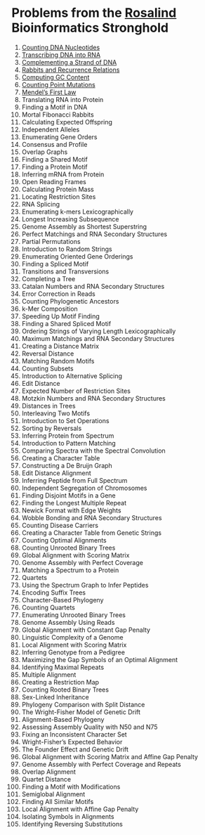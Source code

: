 # Problems from the [Rosalind](http://rosalind.info/) Bioinformatics Stronghold

01. [Counting DNA Nucleotides](https://github.com/natewind/rosalind/tree/master/01-DNA)
02. [Transcribing DNA into RNA](https://github.com/natewind/rosalind/tree/master/02-RNA)
03. [Complementing a Strand of DNA](https://github.com/natewind/rosalind/tree/master/03-REVC)
04. [Rabbits and Recurrence Relations](https://github.com/natewind/rosalind/tree/master/04-FIB)
05. [Computing GC Content](https://github.com/natewind/rosalind/tree/master/05-GC)
06. [Counting Point Mutations](https://github.com/natewind/rosalind/tree/master/06-HAMM)
07. [Mendel’s First Law](https://github.com/natewind/rosalind/tree/master/07-IPRB)
08. Translating RNA into Protein
09. Finding a Motif in DNA
10. Mortal Fibonacci Rabbits
11. Calculating Expected Offspring
12. Independent Alleles
13. Enumerating Gene Orders
14. Consensus and Profile
15. Overlap Graphs
16. Finding a Shared Motif
17. Finding a Protein Motif
18. Inferring mRNA from Protein
19. Open Reading Frames
20. Calculating Protein Mass
21. Locating Restriction Sites
22. RNA Splicing
23. Enumerating k-mers Lexicographically
24. Longest Increasing Subsequence
25. Genome Assembly as Shortest Superstring
26. Perfect Matchings and RNA Secondary Structures
27. Partial Permutations
28. Introduction to Random Strings
29. Enumerating Oriented Gene Orderings
30. Finding a Spliced Motif
31. Transitions and Transversions
32. Completing a Tree
33. Catalan Numbers and RNA Secondary Structures
34. Error Correction in Reads
35. Counting Phylogenetic Ancestors
36. k-Mer Composition
37. Speeding Up Motif Finding
38. Finding a Shared Spliced Motif
39. Ordering Strings of Varying Length Lexicographically
40. Maximum Matchings and RNA Secondary Structures
41. Creating a Distance Matrix
42. Reversal Distance
43. Matching Random Motifs
44. Counting Subsets
45. Introduction to Alternative Splicing
46. Edit Distance
47. Expected Number of Restriction Sites
48. Motzkin Numbers and RNA Secondary Structures
49. Distances in Trees
50. Interleaving Two Motifs
51. Introduction to Set Operations
52. Sorting by Reversals
53. Inferring Protein from Spectrum
54. Introduction to Pattern Matching
55. Comparing Spectra with the Spectral Convolution
56. Creating a Character Table
57. Constructing a De Bruijn Graph
58. Edit Distance Alignment
59. Inferring Peptide from Full Spectrum
60. Independent Segregation of Chromosomes
61. Finding Disjoint Motifs in a Gene
62. Finding the Longest Multiple Repeat
63. Newick Format with Edge Weights
64. Wobble Bonding and RNA Secondary Structures
65. Counting Disease Carriers
66. Creating a Character Table from Genetic Strings
67. Counting Optimal Alignments
68. Counting Unrooted Binary Trees
69. Global Alignment with Scoring Matrix
70. Genome Assembly with Perfect Coverage
71. Matching a Spectrum to a Protein
72. Quartets
73. Using the Spectrum Graph to Infer Peptides
74. Encoding Suffix Trees
75. Character-Based Phylogeny
76. Counting Quartets
77. Enumerating Unrooted Binary Trees
78. Genome Assembly Using Reads
79. Global Alignment with Constant Gap Penalty
80. Linguistic Complexity of a Genome
81. Local Alignment with Scoring Matrix
82. Inferring Genotype from a Pedigree
83. Maximizing the Gap Symbols of an Optimal Alignment
84. Identifying Maximal Repeats
85. Multiple Alignment
86. Creating a Restriction Map
87. Counting Rooted Binary Trees
88. Sex-Linked Inheritance
89. Phylogeny Comparison with Split Distance
90. The Wright-Fisher Model of Genetic Drift
91. Alignment-Based Phylogeny
92. Assessing Assembly Quality with N50 and N75
93. Fixing an Inconsistent Character Set
94. Wright-Fisher’s Expected Behavior
95. The Founder Effect and Genetic Drift
96. Global Alignment with Scoring Matrix and Affine Gap Penalty
97. Genome Assembly with Perfect Coverage and Repeats
98. Overlap Alignment
99. Quartet Distance
100. Finding a Motif with Modifications
101. Semiglobal Alignment
102. Finding All Similar Motifs
103. Local Alignment with Affine Gap Penalty
104. Isolating Symbols in Alignments
105. Identifying Reversing Substitutions
